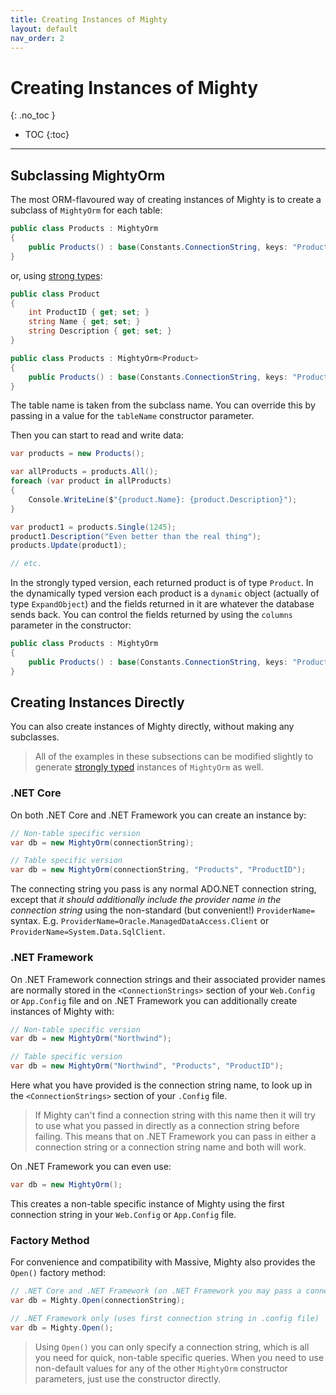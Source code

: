 ```yaml
---
title: Creating Instances of Mighty
layout: default
nav_order: 2
---
```


# Creating Instances of Mighty
{: .no_toc }

- TOC
{:toc}

---

## Subclassing MightyOrm

The most ORM-flavoured way of creating instances of Mighty is to create a subclass of `MightyOrm` for each table:

```c#
public class Products : MightyOrm
{
    public Products() : base(Constants.ConnectionString, keys: "ProductID") {}
}
```

or, using [strong types](strongly-typed-mighty):

```c#
public class Product
{
    int ProductID { get; set; }
    string Name { get; set; }
    string Description { get; set; }
}

public class Products : MightyOrm<Product>
{
    public Products() : base(Constants.ConnectionString, keys: "ProductID") { }
}
```

The table name is taken from the subclass name. You can override this by passing in a value for the `tableName` constructor parameter.

Then you can start to read and write data:

```c#
var products = new Products();

var allProducts = products.All();
foreach (var product in allProducts)
{
    Console.WriteLine($"{product.Name}: {product.Description}");
}

var product1 = products.Single(1245);
product1.Description("Even better than the real thing");
products.Update(product1);

// etc.
```

In the strongly typed version, each returned product is of type `Product`. In the dynamically typed version each product is a `dynamic` object (actually of type `ExpandObject`) and the fields returned in it are whatever the database sends back. You can control the fields returned by using the `columns` parameter in the constructor:

```c#
public class Products : MightyOrm
{
    public Products() : base(Constants.ConnectionString, keys: "ProductID", columns: "ProductID, Name, Description") {}
}
```

## Creating Instances Directly

You can also create instances of Mighty directly, without making any subclasses.

> All of the examples in these subsections can be modified slightly to generate [strongly typed](strongly-typed-mighty) instances of `MightyOrm` as well.

### .NET Core

On both .NET Core and .NET Framework you can create an instance by:

```c#
// Non-table specific version
var db = new MightyOrm(connectionString);
```

```c#
// Table specific version
var db = new MightyOrm(connectionString, "Products", "ProductID");
```

The connecting string you pass is any normal ADO.NET connection string, except that *it should additionally include the provider name in the connection string* using the non-standard (but convenient!) `ProviderName=` syntax. E.g. `ProviderName=Oracle.ManagedDataAccess.Client` or  `ProviderName=System.Data.SqlClient`.


### .NET Framework

On .NET Framework connection strings and their associated provider names are normally stored in the `<ConnectionStrings>` section of your `Web.Config` or `App.Config` file and on .NET Framework you can additionally create instances of Mighty with:

```c#
// Non-table specific version
var db = new MightyOrm("Northwind");
```

```c#
// Table specific version
var db = new MightyOrm("Northwind", "Products", "ProductID");
```

Here what you have provided is the connection string name, to look up in the `<ConnectionStrings>` section of your `.Config` file.

> If Mighty can't find a connection string with this name then it will try to use what you passed in directly as a connection string before failing. This means that on .NET Framework you can pass in either a connection string or a connection string name and both will work.

On .NET Framework you can even use:

```c#
var db = new MightyOrm();
```

This creates a non-table specific instance of Mighty using the first connection string in your `Web.Config` or `App.Config` file.

### Factory Method

For convenience and compatibility with Massive, Mighty also provides the `Open()` factory method:

```c#
// .NET Core and .NET Framework (on .NET Framework you may pass a connection string name)
var db = Mighty.Open(connectionString);
```

```c#
// .NET Framework only (uses first connection string in .config file)
var db = Mighty.Open();
```

> Using `Open()` you can only specify a connection string, which is all you need for quick, non-table specific queries. When you need to use non-default values for any of the other `MightyOrm` constructor parameters, just use the constructor directly.
